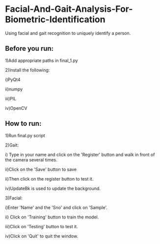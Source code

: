 # Facial-And-Gait-Analysis-For-Biometric-Identification

Using facial and gait recognition to uniquely identify a person.

## Before you run:
1)Add appropriate paths in final_1.py

2)Install the following:

  i)PyQt4 
  
  ii)numpy
  
  iii)PIL
  
  iv)OpenCV


## How to run:

1)Run final.py script

2)Gait:

  i) Type in your name and click on the 'Register' button and walk in front of the camera several times.
  
  ii)Click on the 'Save' button to save
  
  ii)Then click on the register button to test it.
  
  iv)UpdateBk is used to update the background.
  
3)Facial:

  i)Enter 'Name' and the 'Sno' and click on 'Sample'.
  
  ii) Click on 'Training' button to train the model.
  
  iii)Click on 'Testing' button to test it.
  
  iv)Click on 'Quit' to quit the window.
  
